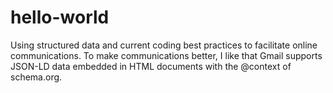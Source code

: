 # hello-world
Using structured data and current coding best practices to facilitate online communications.
To make communications better, I like that Gmail supports JSON-LD data embedded in HTML documents with the @context of schema.org.
